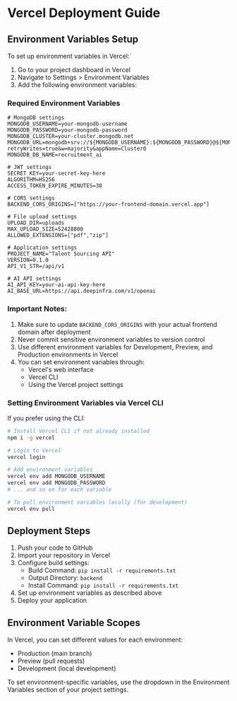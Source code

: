 # Vercel Deployment Guide

## Environment Variables Setup

To set up environment variables in Vercel:`

1. Go to your project dashboard in Vercel
2. Navigate to Settings > Environment Variables
3. Add the following environment variables:

### Required Environment Variables

```plaintext
# MongoDB settings
MONGODB_USERNAME=your-mongodb-username
MONGODB_PASSWORD=your-mongodb-password
MONGODB_CLUSTER=your-cluster.mongodb.net
MONGODB_URL=mongodb+srv://${MONGODB_USERNAME}:${MONGODB_PASSWORD}@${MONGODB_CLUSTER}/?retryWrites=true&w=majority&appName=Cluster0
MONGODB_DB_NAME=recruitment_ai

# JWT settings
SECRET_KEY=your-secret-key-here
ALGORITHM=HS256
ACCESS_TOKEN_EXPIRE_MINUTES=30

# CORS settings
BACKEND_CORS_ORIGINS=["https://your-frontend-domain.vercel.app"]

# File upload settings
UPLOAD_DIR=uploads
MAX_UPLOAD_SIZE=52428800
ALLOWED_EXTENSIONS=["pdf","zip"]

# Application settings
PROJECT_NAME="Talent Sourcing API"
VERSION=0.1.0
API_V1_STR=/api/v1

# AI API settings
AI_API_KEY=your-ai-api-key-here
AI_BASE_URL=https://api.deepinfra.com/v1/openai
```

### Important Notes:

1. Make sure to update `BACKEND_CORS_ORIGINS` with your actual frontend domain after deployment
2. Never commit sensitive environment variables to version control
3. Use different environment variables for Development, Preview, and Production environments in Vercel
4. You can set environment variables through:
   - Vercel's web interface
   - Vercel CLI
   - Using the Vercel project settings

### Setting Environment Variables via Vercel CLI

If you prefer using the CLI:

```bash
# Install Vercel CLI if not already installed
npm i -g vercel

# Login to Vercel
vercel login

# Add environment variables
vercel env add MONGODB_USERNAME
vercel env add MONGODB_PASSWORD
# ... and so on for each variable

# To pull environment variables locally (for development)
vercel env pull
```

## Deployment Steps

1. Push your code to GitHub
2. Import your repository in Vercel
3. Configure build settings:
   - Build Command: `pip install -r requirements.txt`
   - Output Directory: `backend`
   - Install Command: `pip install -r requirements.txt`
4. Set up environment variables as described above
5. Deploy your application

## Environment Variable Scopes

In Vercel, you can set different values for each environment:
- Production (main branch)
- Preview (pull requests)
- Development (local development)

To set environment-specific variables, use the dropdown in the Environment Variables section of your project settings. 